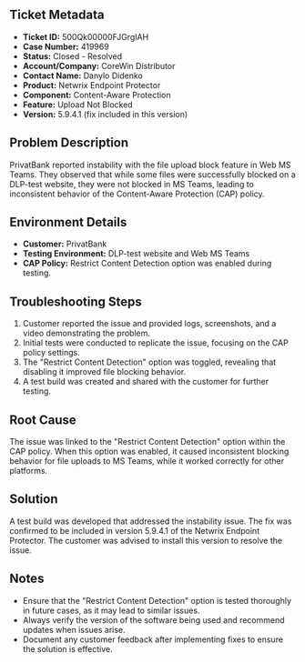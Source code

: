 ## Ticket Metadata
- **Ticket ID:** 500Qk00000FJGrgIAH
- **Case Number:** 419969
- **Status:** Closed - Resolved
- **Account/Company:** CoreWin Distributor
- **Contact Name:** Danylo Didenko
- **Product:** Netwrix Endpoint Protector
- **Component:** Content-Aware Protection
- **Feature:** Upload Not Blocked
- **Version:** 5.9.4.1 (fix included in this version)

## Problem Description
PrivatBank reported instability with the file upload block feature in Web MS Teams. They observed that while some files were successfully blocked on a DLP-test website, they were not blocked in MS Teams, leading to inconsistent behavior of the Content-Aware Protection (CAP) policy.

## Environment Details
- **Customer:** PrivatBank
- **Testing Environment:** DLP-test website and Web MS Teams
- **CAP Policy:** Restrict Content Detection option was enabled during testing.

## Troubleshooting Steps
1. Customer reported the issue and provided logs, screenshots, and a video demonstrating the problem.
2. Initial tests were conducted to replicate the issue, focusing on the CAP policy settings.
3. The "Restrict Content Detection" option was toggled, revealing that disabling it improved file blocking behavior.
4. A test build was created and shared with the customer for further testing.

## Root Cause
The issue was linked to the "Restrict Content Detection" option within the CAP policy. When this option was enabled, it caused inconsistent blocking behavior for file uploads to MS Teams, while it worked correctly for other platforms.

## Solution
A test build was developed that addressed the instability issue. The fix was confirmed to be included in version 5.9.4.1 of the Netwrix Endpoint Protector. The customer was advised to install this version to resolve the issue.

## Notes
- Ensure that the "Restrict Content Detection" option is tested thoroughly in future cases, as it may lead to similar issues.
- Always verify the version of the software being used and recommend updates when issues arise.
- Document any customer feedback after implementing fixes to ensure the solution is effective.